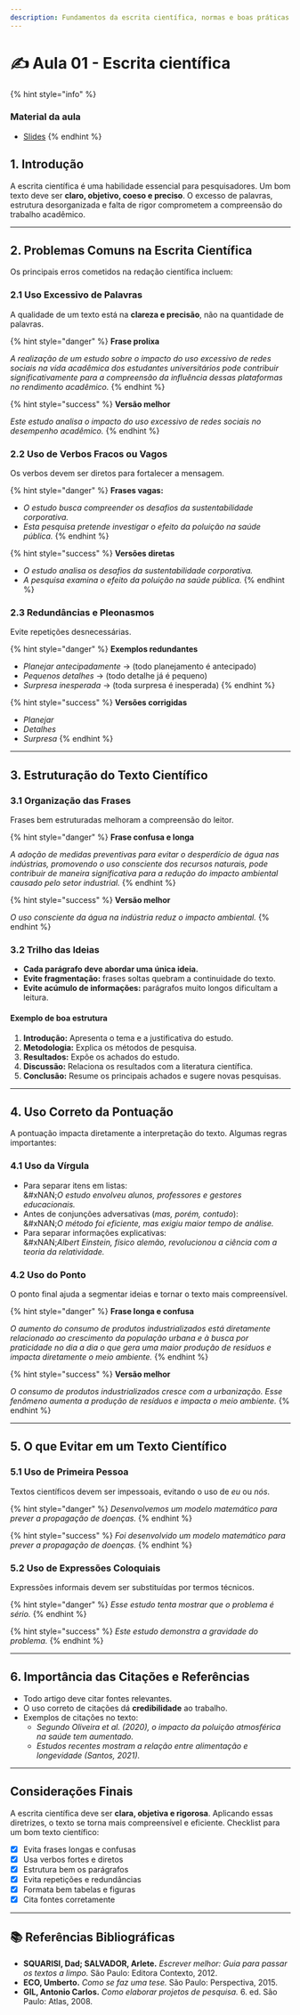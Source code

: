 ```yaml
---
description: Fundamentos da escrita científica, normas e boas práticas.
---
```


# ✍️ Aula 01 - Escrita científica

{% hint style="info" %}
### **Material da aula**

* [Slides](slides/Aula00%20-%20Apresenta%C3%A7%C3%A3o%20da%20disciplina.pdf)&#x20;
{% endhint %}

## **1. Introdução**

A escrita científica é uma habilidade essencial para pesquisadores. Um bom texto deve ser **claro, objetivo, coeso e preciso**. O excesso de palavras, estrutura desorganizada e falta de rigor comprometem a compreensão do trabalho acadêmico.

***

## **2. Problemas Comuns na Escrita Científica**

Os principais erros cometidos na redação científica incluem:

### **2.1 Uso Excessivo de Palavras**

A qualidade de um texto está na **clareza e precisão**, não na quantidade de palavras.

{% hint style="danger" %}
**Frase prolixa**

_A realização de um estudo sobre o impacto do uso excessivo de redes sociais na vida acadêmica dos estudantes universitários pode contribuir significativamente para a compreensão da influência dessas plataformas no rendimento acadêmico._
{% endhint %}

{% hint style="success" %}
**Versão melhor**

_Este estudo analisa o impacto do uso excessivo de redes sociais no desempenho acadêmico._
{% endhint %}

### **2.2 Uso de Verbos Fracos ou Vagos**

Os verbos devem ser diretos para fortalecer a mensagem.

{% hint style="danger" %}
**Frases vagas:**

* _O estudo busca compreender os desafios da sustentabilidade corporativa._
* _Esta pesquisa pretende investigar o efeito da poluição na saúde pública._
{% endhint %}

{% hint style="success" %}
**Versões diretas**

* _O estudo analisa os desafios da sustentabilidade corporativa._
* _A pesquisa examina o efeito da poluição na saúde pública._
{% endhint %}

### **2.3 Redundâncias e Pleonasmos**

Evite repetições desnecessárias.

{% hint style="danger" %}
**Exemplos redundantes**

* _Planejar antecipadamente_ → (todo planejamento é antecipado)
* _Pequenos detalhes_ → (todo detalhe já é pequeno)
* _Surpresa inesperada_ → (toda surpresa é inesperada)
{% endhint %}

{% hint style="success" %}
**Versões corrigidas**

* _Planejar_
* _Detalhes_
* _Surpresa_
{% endhint %}

***

## **3. Estruturação do Texto Científico**

### **3.1 Organização das Frases**

Frases bem estruturadas melhoram a compreensão do leitor.

{% hint style="danger" %}
**Frase confusa e longa**

_A adoção de medidas preventivas para evitar o desperdício de água nas indústrias, promovendo o uso consciente dos recursos naturais, pode contribuir de maneira significativa para a redução do impacto ambiental causado pelo setor industrial._
{% endhint %}

{% hint style="success" %}
**Versão melhor**

_O uso consciente da água na indústria reduz o impacto ambiental._
{% endhint %}

### **3.2 Trilho das Ideias**

* **Cada parágrafo deve abordar uma única ideia.**
* **Evite fragmentação:** frases soltas quebram a continuidade do texto.
* **Evite acúmulo de informações:** parágrafos muito longos dificultam a leitura.

#### **Exemplo de boa estrutura**

1. **Introdução:** Apresenta o tema e a justificativa do estudo.
2. **Metodologia:** Explica os métodos de pesquisa.
3. **Resultados:** Expõe os achados do estudo.
4. **Discussão:** Relaciona os resultados com a literatura científica.
5. **Conclusão:** Resume os principais achados e sugere novas pesquisas.

***

## **4. Uso Correto da Pontuação**

A pontuação impacta diretamente a interpretação do texto. Algumas regras importantes:

### **4.1 Uso da Vírgula**

* Para separar itens em listas:\
  &#xNAN;_&#x4F; estudo envolveu alunos, professores e gestores educacionais._
* Antes de conjunções adversativas (_mas, porém, contudo_):\
  &#xNAN;_&#x4F; método foi eficiente, mas exigiu maior tempo de análise._
* Para separar informações explicativas:\
  &#xNAN;_&#x41;lbert Einstein, físico alemão, revolucionou a ciência com a teoria da relatividade._

### **4.2 Uso do Ponto**

O ponto final ajuda a segmentar ideias e tornar o texto mais compreensível.

{% hint style="danger" %}
**Frase longa e confusa**

_O aumento do consumo de produtos industrializados está diretamente relacionado ao crescimento da população urbana e à busca por praticidade no dia a dia o que gera uma maior produção de resíduos e impacta diretamente o meio ambiente._
{% endhint %}

{% hint style="success" %}
**Versão melhor**

_O consumo de produtos industrializados cresce com a urbanização. Esse fenômeno aumenta a produção de resíduos e impacta o meio ambiente._
{% endhint %}

***

## **5. O que Evitar em um Texto Científico**

### **5.1 Uso de Primeira Pessoa**

Textos científicos devem ser impessoais, evitando o uso de _eu_ ou _nós_.

{% hint style="danger" %}
_Desenvolvemos um modelo matemático para prever a propagação de doenças._
{% endhint %}

{% hint style="success" %}
_Foi desenvolvido um modelo matemático para prever a propagação de doenças._
{% endhint %}

### **5.2 Uso de Expressões Coloquiais**

Expressões informais devem ser substituídas por termos técnicos.

{% hint style="danger" %}
_Esse estudo tenta mostrar que o problema é sério._
{% endhint %}

{% hint style="success" %}
_Este estudo demonstra a gravidade do problema._
{% endhint %}

***

## **6. Importância das Citações e Referências**

* Todo artigo deve citar fontes relevantes.
* O uso correto de citações dá **credibilidade** ao trabalho.
* Exemplos de citações no texto:
  * _Segundo Oliveira et al. (2020), o impacto da poluição atmosférica na saúde tem aumentado._
  * _Estudos recentes mostram a relação entre alimentação e longevidade (Santos, 2021)._

***

## **Considerações Finais**

A escrita científica deve ser **clara, objetiva e rigorosa**. Aplicando essas diretrizes, o texto se torna mais compreensível e eficiente. Checklist para um bom texto científico:

* [x] Evita frases longas e confusas
* [x] Usa verbos fortes e diretos
* [x] Estrutura bem os parágrafos
* [x] Evita repetições e redundâncias
* [x] Formata bem tabelas e figuras
* [x] Cita fontes corretamente

***

## :books: Referências Bibliográficas

* **SQUARISI, Dad; SALVADOR, Arlete.** _Escrever melhor: Guia para passar os textos a limpo._ São Paulo: Editora Contexto, 2012.
* **ECO, Umberto.** _Como se faz uma tese._ São Paulo: Perspectiva, 2015.
* **GIL, Antonio Carlos.** _Como elaborar projetos de pesquisa._ 6. ed. São Paulo: Atlas, 2008.







